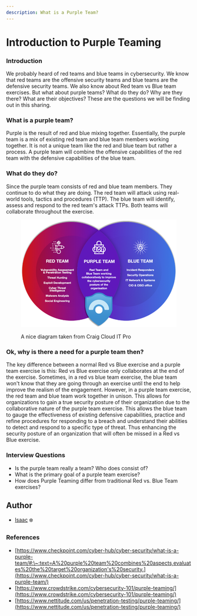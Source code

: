 ```yaml
---
description: What is a Purple Team?
---
```


# Introduction to Purple Teaming

### Introduction

We probably heard of red teams and blue teams in cybersecurity. We know that red teams are the offensive security teams and blue teams are the defensive security teams. We also know about Red team vs Blue team exercises. But what about purple teams? What do they do? Why are they there? What are their objectives? These are the questions we will be finding out in this sharing.

### What is a purple team?

Purple is the result of red and blue mixing together. Essentially, the purple team is a mix of existing red team and blue team members working together. It is not a unique team like the red and blue team but rather a process. A purple team will combine the offensive capabilities of the red team with the defensive capabilities of the blue team.&#x20;

### What do they do?

Since the purple team consists of red and blue team members. They continue to do what they are doing. The red team will attack using real-world tools, tactics and procedures (TTP). The blue team will identify, assess and respond to the red team's attack TTPs. Both teams will collaborate throughout the exercise.&#x20;

<figure><img src="../.gitbook/assets/image (2) (1) (1) (1) (1).png" alt=""><figcaption><p>A nice diagram taken from Craig Cloud IT Pro</p></figcaption></figure>

### Ok, why is there a need for a purple team then?

The key difference between a normal Red vs Blue exercise and a purple team exercise is this: Red vs Blue exercise only collaborates at the end of the exercise. Sometimes, in a red vs blue team exercise, the blue team won't know that they are going through an exercise until the end to help improve the realism of the engagement. However, in a purple team exercise, the red team and blue team work together in unison. This allows for organizations to gain a true security posture of their organization due to the collaborative nature of the purple team exercise. This allows the blue team to gauge the effectiveness of existing defensive capabilities, practice and refine procedures for responding to a breach and understand their abilities to detect and respond to a specific type of threat. Thus enhancing the security posture of an organization that will often be missed in a Red vs Blue exercise.

### Interview Questions

* Is the purple team really a team? Who does consist of?
* What is the primary goal of a purple team exercise?
* How does Purple Teaming differ from traditional Red vs. Blue Team exercises?

## Author

* [Isaac](https://github.com/frostsg) :snowflake:

### References

* [https://www.checkpoint.com/cyber-hub/cyber-security/what-is-a-purple-team/#:\~:text=A%20purple%20team%20combines%20aspects,evaluates%20the%20target%20organization's%20security.](https://www.checkpoint.com/cyber-hub/cyber-security/what-is-a-purple-team/)
* [https://www.crowdstrike.com/cybersecurity-101/purple-teaming/](https://www.crowdstrike.com/cybersecurity-101/purple-teaming/)
* &#x20;[https://www.nettitude.com/us/penetration-testing/purple-teaming/](https://www.nettitude.com/us/penetration-testing/purple-teaming/)
